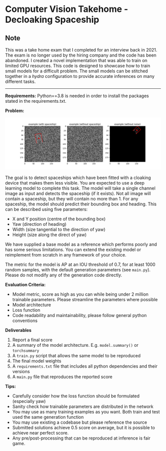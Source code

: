 
# Computer Vision Takehome - Decloaking Spaceship

## Note
This was a take home exam that I completed for an interview back in 2021.  The exam is no longer used by the hiring company and the code has been abandoned.  I created a novel implementation that was able to train on limited GPU resources.  This code is designed to showcase how to train small models for a difficult problem.  The small models can be stitched together in a *hydra* configuration to provide accurate inferences on many different tasks.

---

**Requirements:**
Python==3.8 is needed in order to install the packages stated in the requirements.txt.

**Problem:**

<img title="spaceship problem" alt="Alt text" src="example.png">

The goal is to detect spaceships which have been fitted with a cloaking device that makes them less visible. You are expected to use a deep learning model to complete this task. The model will take a single channel image as input and detects the spaceship (if it exists). Not all image will contain a spaceship, but they will contain no more than 1. For any spaceship, the model should predict their bounding box and heading. This can be described using five parameters:

* X and Y position (centre of the bounding box)
* Yaw (direction of heading)
* Width (size tangential to the direction of yaw)
* Height (size along the direct of yaw)

We have supplied a base model as a reference which performs poorly and has some serious limitations. You can extend the existing model or reimplement from scratch in any framework of your choice.

The metric for the model is AP at an IOU threshold of 0.7, for at least 1000 random samples, with the default generation parameters (see `main.py`). Please do not modify any of the generation code directly.

**Evaluation Criteria:**
* Model metric, score as high as you can while being under 2 million trainable parameters. Please streamline the parameters where possible
* Model architecture
* Loss function
* Code readability and maintainability, please follow general python conventions

**Deliverables**
1. Report a final score
2. A summary of the model architecture. E.g. `model.summary()` or `torchsummary`
3. A `train.py` script that allows the same model to be reproduced
4. The final model weights
5. A `requirements.txt` file that includes all python dependencies and their versions
6. A `main.py` file that reproduces the reported score


**Tips:**
* Carefully consider how the loss function should be formulated (especially yaw)
* Sanity check how trainable parameters are distributed in the network
* You may use as many training examples as you want. Both train and test used the same generation function
* You may use existing a codebase but please reference the source
* Submitted solutions achieve 0.5 score on average, but it is possible to achieve near perfect score.
* Any pre/post-processing that can be reproduced at inference is fair game.
